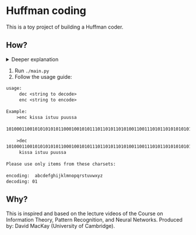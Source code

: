 # Huffman coding

This is a toy project of building a Huffman coder. 

## How?

<details>
<summary>Deeper explanation</summary>
We use the following propability distribution of letters:
    
```python
LETTERS = {
    " ":19.28,
    "a":5.75,
    "b":1.28,
    "c":2.63,
    "d":2.85,
    "e":9.13,
    "f":1.73,
    "g":1.33,
    "h":3.13,
    "i":5.99,
    "j":0.06,
    "k":0.84,
    "l":3.35,
    "m":2.35,
    "n":5.96,
    "o":6.89,
    "p":1.92,
    "q":0.08,
    "r":5.08,
    "s":5.67,
    "t":7.06,
    "u":3.34,
    "v":0.69,
    "w":1.19,
    "x":0.73,
    "y":1.64,
    "z":0.07
}
```

Any other character will be disregarded. This has entropy of `4.10944619015985` bits.

Using it results in this Huffman tree:
![image](tree.png)
which is used for creating the encodings for the characters.
</details>

1. Run `./main.py`
2. Follow the usage guide:
```
usage:
     dec <string to decode>
     enc <string to encode>

Example:
    >enc kissa istuu puussa
     10100011001010101010110001001010111011010110101001100111010110101010101010110

    >dec 10100011001010101010110001001010111011010110101001100111010110101010101010110
     kissa istuu puussa

Please use only items from these charsets:

encoding:  abcdefghijklmnopqrstuvwxyz 
decoding: 01
```

## Why?

This is inspired and based on the lecture videos of the Course on Information Theory, Pattern Recognition, and Neural Networks.
Produced by: David MacKay (University of Cambridge). 
